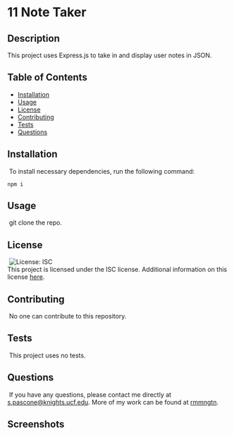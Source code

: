 # 11 Note Taker
 
## Description
​This project uses Express.js to take in and display user notes in JSON. 

## Table of Contents 

* [Installation](#installation)
​
* [Usage](#usage)
​
* [License](#license)
​
* [Contributing](#contributing)
​
* [Tests](#tests)
​
* [Questions](#questions)
​
## Installation
​
To install necessary dependencies, run the following command:
```
npm i 
```

## Usage
​
git clone the repo. 
​
​
## License
  ​
![License: ISC](https://img.shields.io/badge/License-ISC-blue.svg)
<br>
This project is licensed under the ISC license. 
Additional information on this license [here](https://opensource.org/licenses/ISC).
  
## Contributing
​
No one can contribute to this repository. 
​
## Tests
​
This project uses no tests. 
​
## Questions
​
If you have any questions, please contact me directly at s.pascone@knights.ucf.edu.
More of my work can be found at [rmmngtn](https://github.com/rmmngtn).

## Screenshots







